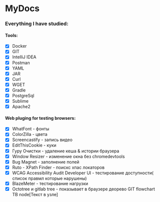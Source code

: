 # MyDocs

### Everything I have studied:

#### Tools:
- [X] Docker
- [X] GIT
- [X] IntelliJ IDEA
- [X] Postman
- [X] YAML
- [X] JAR
- [X] Curl
- [X] WGET
- [X] Gradle
- [X] PostgreSql
- [X] Sublime
- [X] Apache2

#### Web pluging for testing browsers:
- [X] WhatFont - фонты
- [X] ColorZilla - цвета
- [X] Screencastify - запись видео
- [X] EditThisCookie - куки
- [X] Гуру Очистки - удаление кеша & истории браузера
- [X] Window Resizer - изменение окна без chromedevtools
- [X] Bug Magnet - заполнение полей
- [X] Ruto - XPath Finder - поискс хпас локаторов
- [X] WCAG Accessibility Audit Developer UI - тестирование доступности( список правмл которые нарушены)
- [X] BlazeMeter - тестирование нагрузки
- [X] Octotree и gitlab tree - показывает в браузере деорево GIT
flowchart TB
  node[Текст в узле]
